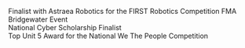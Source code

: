 Finalist with Astraea Robotics for the FIRST Robotics Competition FMA Bridgewater Event  
National Cyber Scholarship Finalist  
Top Unit 5 Award for the National We The People Competition  

